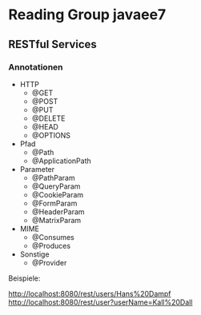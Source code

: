 # Reading Group javaee7

## RESTful Services

### Annotationen
* HTTP
    * @GET
    * @POST
    * @PUT
    * @DELETE
    * @HEAD
    * @OPTIONS
* Pfad
    * @Path
    * @ApplicationPath
* Parameter
    * @PathParam
    * @QueryParam
    * @CookieParam
    * @FormParam
    * @HeaderParam
    * @MatrixParam
* MIME
    * @Consumes
    * @Produces
* Sonstige 
    * @Provider

Beispiele:

<http://localhost:8080/rest/users/Hans%20Dampf>  
<http://localhost:8080/rest/user?userName=Kall%20Dall>
